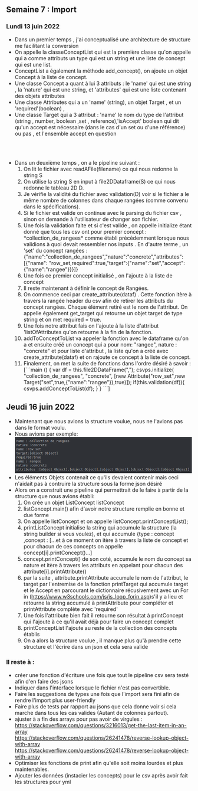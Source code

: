 ## Semaine 7 : Import 

### Lundi 13 juin 2022

<ul>
	<li>Dans un premier temps , j'ai conceptualisé une architecture de structure me facilitant la conversion </li>
	<li>On appelle la classeConceptList qui est la première classe qu'on appelle qui a comme attributs un type qui est un string et une liste de concept qui est une list. </li>
	<li>ConceptList a également la méthode add_concept(), on ajoute un objet Concept à la liste de concept.</li>
	<li>Une classe Concept a quant à lui 3 attributs : le 'name' qui est une string , la 'nature' qui est une string, et 'attributes' qui est une liste contenant des objets attributes </li>
	<li>Une classe Attributes qui a un 'name' (string), un objet Target , et un 'required'(boolean) , </li>
	<li>Une classe Target qui a 3 attribut : 'name' le nom du type de l'attribut (string , number, boolean ,set , reference),'isAccept' boolean qui dit qu'un accept est nécessaire (dans le cas d'un set ou d'une référence) ou pas , et l'ensemble accept en question</li>
</ul>

<br><br>

<ul>
	<li>Dans un deuxième temps , on a le pipeline suivant : 
		<ol>
			<li>On lit le fichier avec readAFile(filename) ce qui nous redonne la string S</li>
			<li>On utilise la string S en input à file2DDataframe(S) ce qui nous redonne le tableau 2D D.</li>
			<li>Je vérifie la validité du fichier avec validation(D) voir si le fichier a le même nombre de colonnes dans chaque rangées (comme convenu dans le spécifications). </li>
			<li>Si le fichier est valide on continue avec le parsing du fichier csv , sinon on demande à l'utilisateur de changer son fichier.</li>
			<li>Une fois la validation faite et si c'est valide , on appelle initialize étant donné que tous les csv ont pour premier concept : *collection_de_rangees* comme établi précédemment lorsque nous validions à quoi devait ressembler nos inputs . En d'autre terme , un 'set' du concept rangées :
			{"name":"collection_de_rangees","nature":"concrete","attributes":[{"name": "row_set,required":true,"target":{"name":"set","accept":{"name":"rangee"}}}]} 
        	</li>
        	<li>Une fois ce premier concept initialisé , on l'ajoute à la liste de concept</li>
        	<li>Il reste maintenant à définir le concept de Rangées.</li>
        	<li>On commence ceci par create_attribute(dataf) . Cette fonction itère à travers la rangée header du csv afin de retirer les attributs du concept rangées. Chaque élément retiré est le nom de l'attribut. On appelle également get_target qui retourne un objet target de type string et on met required = true. </li>
        	<li>Une fois notre attribut fais on l'ajoute à la liste d'attribut 'listOfAttributes qu'on retourne à la fin de la fonction.</li>
        	<li>addToConceptToList va appeler la fonction avec le dataframe qu'on a et ensuite créé un concept qui a pour nom: "rangee", nature : "concrete" et pour liste d'attribut , la liste qu'on a créé avec create_attribute(dataf) et on rajoute ce concept à la liste de concept.</li>
        	<li>Finalement, on met la suite de fonctions dans l'ordre désiré à savoir : 
        		[```main () {
					var df = this.file2DDataFrame(",");
					csvps.initialize(
					"collection_de_rangees",
					"concrete",
					[new Attribute("row_set",new Target("set",true,{"name":"rangee"}),true)]);
					if(this.validation(df)){
					csvps.addConceptToList(df);             
					} 
				}
				```]
    </li>
		</ol> 
	</li>
</ul>

## Jeudi 16 juin 2022 

<ul>
	<li>Maintenant que nous avions la structure voulue, nous ne l'avions pas dans le format voulu. </li>
	<li>Nous avions par exemple: <br>
		<img src ="datastructurecsv1.png" alt="bad data structure"></img>
	</li>
	<li>Les éléments Objets contenait ce qu'ils devaient contenir mais ceci n'aidait pas à contruire la structure sous la forme json désiré</li>
	<li>Alors on a construit une pipeline qui permettrait de le faire à partir de la structure que nous avions établi: <br>
		<ol>
			<li>On crée un objet ListConcept listConcept</li>
			<li>listConcept.main() afin d'avoir notre structure remplie en bonne et due forme</li>
			<li>On appelle listConcept et on appelle listConcept.printConceptList(); </li>
			<li>printListConcept initialise la string qui accumule la structure (la string builder si vous voulez), et qui accumule {type : concept ,concept : [...et à ce moment on itère à travers la liste de concept et pour chacun de ces concepts on appelle concept[i].printConcept()...]  </li>
			<li>concept.printConcept() de son coté, accumule le nom du concept sa nature et itère à travers les attributs en appelant pour chacun des attribute[i].printAttribute()</li>
			<li>par la suite , attribute.printAttribute accumule le nom de l'attribut, le target par l'entremise de la fonction printTarget qui accumule target et le Accept en parcourant le dictionnaire récusivement avec un For in (<a href="https://www.w3schools.com/js/js_loop_forin.asp">https://www.w3schools.com/js/js_loop_forin.asp</a>)s'il y a lieu et retourne la string accumulé à printAttribute pour compléter et printAttribute complète avec 'required'</li>
			<li>Une fois l'attribute bien fait il retourne son résultat à printConcept qui l'ajoute à ce qu'il avait déjà pour faire un concept complet </li>
			<li>printConceptList l'ajoute au reste de la collection des concepts établis</li>
			<li>On a alors la structure voulue , il manque plus qu'à prendre cette structure et l'écrire dans un json et cela sera valide </li>
		</ol>
	</li>
</ul>

### Il reste à : 
<ul>
	<li>créer une fonction d'écriture une fois que tout le pipeline csv sera testé afin d'en faire des jsons</li>
	<li>Indiquer dans l'interface lorsque le fichier n'est pas convertible.</li>
	<li>Faire les suggestions de types une fois que l'import sera fini afin de rendre l'import plus user-friendly</li>
	<li>Faire plus de tests par rapport au jsons que cela donne voir si cela marche dans tous les cas valides (Autant de colonnes partout). </li>
	<li>ajuster à a fin des arrays pour pas avoir de virgules : <br> 
		<a href="https://stackoverflow.com/questions/3216013/get-the-last-item-in-an-array">https://stackoverflow.com/questions/3216013/get-the-last-item-in-an-array</a><br>
		<a href="https://stackoverflow.com/questions/26241478/reverse-lookup-object-with-array">https://stackoverflow.com/questions/26241478/reverse-lookup-object-with-array</a><br>
		<a href="https://stackoverflow.com/questions/26241478/reverse-lookup-object-with-array">https://stackoverflow.com/questions/26241478/reverse-lookup-object-with-array</a>
	</li>
	<li>Optimiser les fonctions de print afin qu'elle soit moins lourdes et plus maintenables.</li>
	<li>Ajouter les données (instacier les concepts) pour le csv après avoir fait les structures pour yml</li>
</ul>